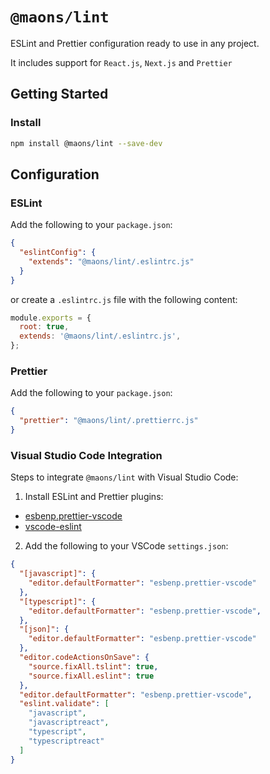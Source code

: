 # `@maons/lint`

ESLint and Prettier configuration ready to use in any project.

It includes support for `React.js`, `Next.js` and `Prettier`

## Getting Started

### Install

```bash
npm install @maons/lint --save-dev
```

## Configuration

### ESLint

Add the following to your `package.json`:

```json
{
  "eslintConfig": {
    "extends": "@maons/lint/.eslintrc.js"
  }
}
```

or create a `.eslintrc.js` file with the following content:

```js
module.exports = {
  root: true,
  extends: '@maons/lint/.eslintrc.js',
};
```

### Prettier

Add the following to your `package.json`:

```json
{
  "prettier": "@maons/lint/.prettierrc.js"
}
```

### Visual Studio Code Integration

Steps to integrate `@maons/lint` with Visual Studio Code:

1. Install ESLint and Prettier plugins:

- [esbenp.prettier-vscode](https://marketplace.visualstudio.com/items?itemName=esbenp.prettier-vscode)
- [vscode-eslint](https://marketplace.visualstudio.com/items?itemName=dbaeumer.vscode-eslint)

2. Add the following to your VSCode `settings.json`:

```json
{
  "[javascript]": {
    "editor.defaultFormatter": "esbenp.prettier-vscode"
  },
  "[typescript]": {
    "editor.defaultFormatter": "esbenp.prettier-vscode",
  },
  "[json]": {
    "editor.defaultFormatter": "esbenp.prettier-vscode"
  },
  "editor.codeActionsOnSave": {
    "source.fixAll.tslint": true,
    "source.fixAll.eslint": true
  },
  "editor.defaultFormatter": "esbenp.prettier-vscode",
  "eslint.validate": [
    "javascript",
    "javascriptreact",
    "typescript",
    "typescriptreact"
  ]
}
```